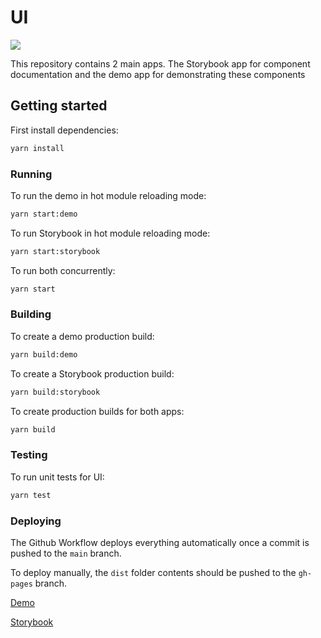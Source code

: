 # UI

<p>
  <a href="https://github.com/markmorcos/ui/actions" alt="Main">
    <img src="https://github.com/markmorcos/ui/actions/workflows/merge.yml/badge.svg" />
  </a>
</p>

This repository contains 2 main apps. The Storybook app for component documentation and the demo app for demonstrating these components

## Getting started

First install dependencies:

```sh
yarn install
```

### Running

To run the demo in hot module reloading mode:

```sh
yarn start:demo
```

To run Storybook in hot module reloading mode:

```sh
yarn start:storybook
```

To run both concurrently:

```sh
yarn start
```

### Building

To create a demo production build:

```sh
yarn build:demo
```

To create a Storybook production build:

```sh
yarn build:storybook
```

To create production builds for both apps:

```sh
yarn build
```

### Testing

To run unit tests for UI:

```sh
yarn test
```

### Deploying

The Github Workflow deploys everything automatically once a commit is pushed to the `main` branch.

To deploy manually, the `dist` folder contents should be pushed to the `gh-pages` branch.

[Demo](https://markmorcos.github.io/ui/demo/)

[Storybook](https://markmorcos.github.io/ui/storybook/)
